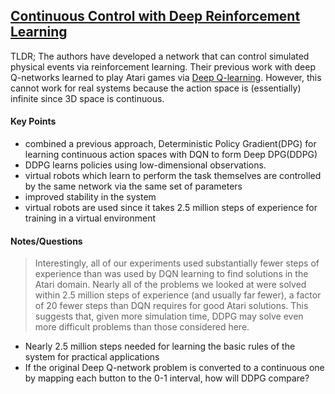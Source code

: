 ## [Continuous Control with Deep Reinforcement Learning](http://arxiv.org/pdf/1509.02971v5.pdf)

TLDR; The authors have developed a network that can control simulated physical events via reinforcement learning. Their previous work with deep Q-networks learned to play Atari games via [Deep Q-learning](https://www.cs.toronto.edu/~vmnih/docs/dqn.pdf). However, this cannot work for real systems because the action space is (essentially) infinite since 3D space is continuous.


#### Key Points


- combined a previous approach, Deterministic Policy Gradient(DPG) for learning continuous action spaces with DQN to form Deep DPG(DDPG)
- DDPG learns policies using low-dimensional observations.
- virtual robots which learn to perform the task themselves are controlled by the same network via the same set of parameters
- improved stability in the system 
- virtual robots are used since it takes 2.5 million steps of experience for training in a virtual environment


#### Notes/Questions
> Interestingly, all of our experiments used substantially fewer steps of experience than was used by DQN learning to find solutions in the Atari domain. Nearly all of the problems we looked at were solved within 2.5 million steps of experience (and usually far fewer), a factor of 20 fewer steps than DQN requires for good Atari solutions. This suggests that, given more simulation time, DDPG may solve even more difficult problems than those considered here.

- Nearly 2.5 million steps needed for learning the basic rules of the system for practical applications
- If the original Deep Q-network problem is converted to a continuous one by mapping each button to the 0-1 interval, how will DDPG compare?
